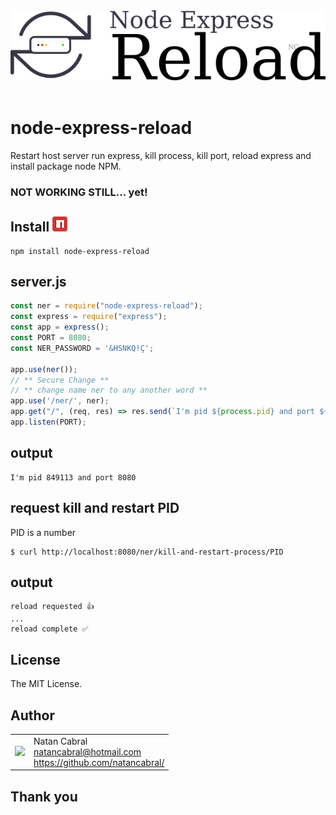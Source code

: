 <p align="center">
  <br/>
  <br/>
  <img src="https://github.com/natancabral/node-express-reload/blob/main/images/logo.png" alt="node-express-reload (Natan Cabral)"/>
  <br/>
  <br/>
</p>

# node-express-reload
Restart host server run express, kill process, kill port, reload express and install package node NPM. 

### NOT WORKING STILL... yet!

## Install [<img src="https://github.com/natancabral/node-express-reload/blob/main/images/npm-tile.png">](https://www.npmjs.com/package/node-express-reload)

```shell
npm install node-express-reload
```

## server.js

```js
const ner = require("node-express-reload");
const express = require("express");
const app = express();
const PORT = 8080;
const NER_PASSWORD = '&HSNKQ!Ç';

app.use(ner());
// ** Secure Change **
// ** change name ner to any another word **
app.use('/ner/', ner);
app.get("/", (req, res) => res.send(`I'm pid ${process.pid} and port ${POST}`));
app.listen(PORT);
```

## output

```shell
I'm pid 849113 and port 8080
```

## request kill and restart PID

PID is a number
```shell
$ curl http://localhost:8080/ner/kill-and-restart-process/PID
```

## output

```shell
reload requested 👍
...
reload complete ✅
```

## License

The MIT License.

## Author

<table>
  <tr>
    <td>
      <img src="https://github.com/natancabral.png?s=100" width="100"/>
    </td>
    <td>
      Natan Cabral<br />
      <a href="mailto:natancabral@hotmail.com">natancabral@hotmail.com</a><br />
      <a href="https://github.com/natancabral/">https://github.com/natancabral/</a>
    </td>
  </tr>
</table>

## Thank you